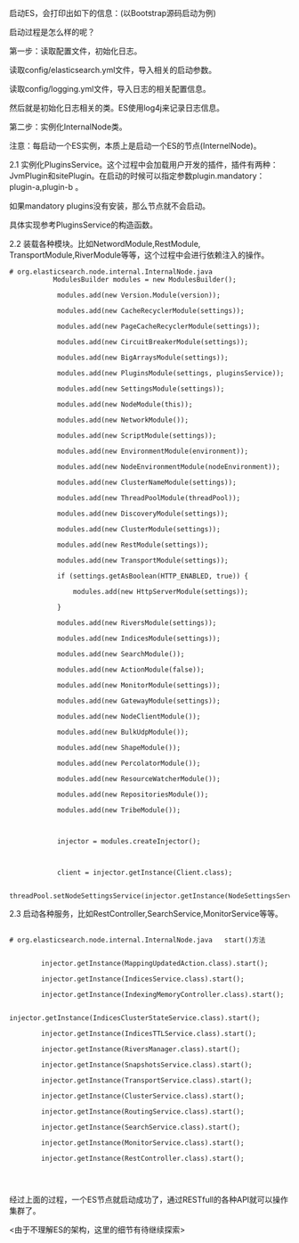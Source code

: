 启动ES，会打印出如下的信息：(以Bootstrap源码启动为例)

启动过程是怎么样的呢？

第一步：读取配置文件，初始化日志。

读取config/elasticsearch.yml文件，导入相关的启动参数。

读取config/logging.yml文件，导入日志的相关配置信息。

然后就是初始化日志相关的类。ES使用log4j来记录日志信息。

第二步：实例化InternalNode类。

注意：每启动一个ES实例，本质上是启动一个ES的节点(InternelNode)。

2.1 实例化PluginsService。这个过程中会加载用户开发的插件，插件有两种：JvmPlugin和sitePlugin。在启动的时候可以指定参数plugin.mandatory：plugin-a,plugin-b 。

如果mandatory plugins没有安装，那么节点就不会启动。

具体实现参考PluginsService的构造函数。

2.2 装载各种模块。比如NetwordModule,RestModule, TransportModule,RiverModule等等，这个过程中会进行依赖注入的操作。

```
# org.elasticsearch.node.internal.InternalNode.java
           ModulesBuilder modules = new ModulesBuilder();

            modules.add(new Version.Module(version));

            modules.add(new CacheRecyclerModule(settings));

            modules.add(new PageCacheRecyclerModule(settings));

            modules.add(new CircuitBreakerModule(settings));

            modules.add(new BigArraysModule(settings));

            modules.add(new PluginsModule(settings, pluginsService));

            modules.add(new SettingsModule(settings));

            modules.add(new NodeModule(this));

            modules.add(new NetworkModule());

            modules.add(new ScriptModule(settings));

            modules.add(new EnvironmentModule(environment));

            modules.add(new NodeEnvironmentModule(nodeEnvironment));

            modules.add(new ClusterNameModule(settings));

            modules.add(new ThreadPoolModule(threadPool));

            modules.add(new DiscoveryModule(settings));

            modules.add(new ClusterModule(settings));

            modules.add(new RestModule(settings));

            modules.add(new TransportModule(settings));

            if (settings.getAsBoolean(HTTP_ENABLED, true)) {

                modules.add(new HttpServerModule(settings));

            }

            modules.add(new RiversModule(settings));

            modules.add(new IndicesModule(settings));

            modules.add(new SearchModule());

            modules.add(new ActionModule(false));

            modules.add(new MonitorModule(settings));

            modules.add(new GatewayModule(settings));

            modules.add(new NodeClientModule());

            modules.add(new BulkUdpModule());

            modules.add(new ShapeModule());

            modules.add(new PercolatorModule());

            modules.add(new ResourceWatcherModule());

            modules.add(new RepositoriesModule());

            modules.add(new TribeModule());



            injector = modules.createInjector();



            client = injector.getInstance(Client.class);

            threadPool.setNodeSettingsService(injector.getInstance(NodeSettingsService.class));

```
2.3 启动各种服务，比如RestController,SearchService,MonitorService等等。

```

# org.elasticsearch.node.internal.InternalNode.java   start()方法


        injector.getInstance(MappingUpdatedAction.class).start();

        injector.getInstance(IndicesService.class).start();

        injector.getInstance(IndexingMemoryController.class).start();

        injector.getInstance(IndicesClusterStateService.class).start();

        injector.getInstance(IndicesTTLService.class).start();

        injector.getInstance(RiversManager.class).start();

        injector.getInstance(SnapshotsService.class).start();

        injector.getInstance(TransportService.class).start();

        injector.getInstance(ClusterService.class).start();

        injector.getInstance(RoutingService.class).start();

        injector.getInstance(SearchService.class).start();

        injector.getInstance(MonitorService.class).start();

        injector.getInstance(RestController.class).start();




```

经过上面的过程，一个ES节点就启动成功了，通过RESTfull的各种API就可以操作集群了。

<由于不理解ES的架构，这里的细节有待继续探索>


